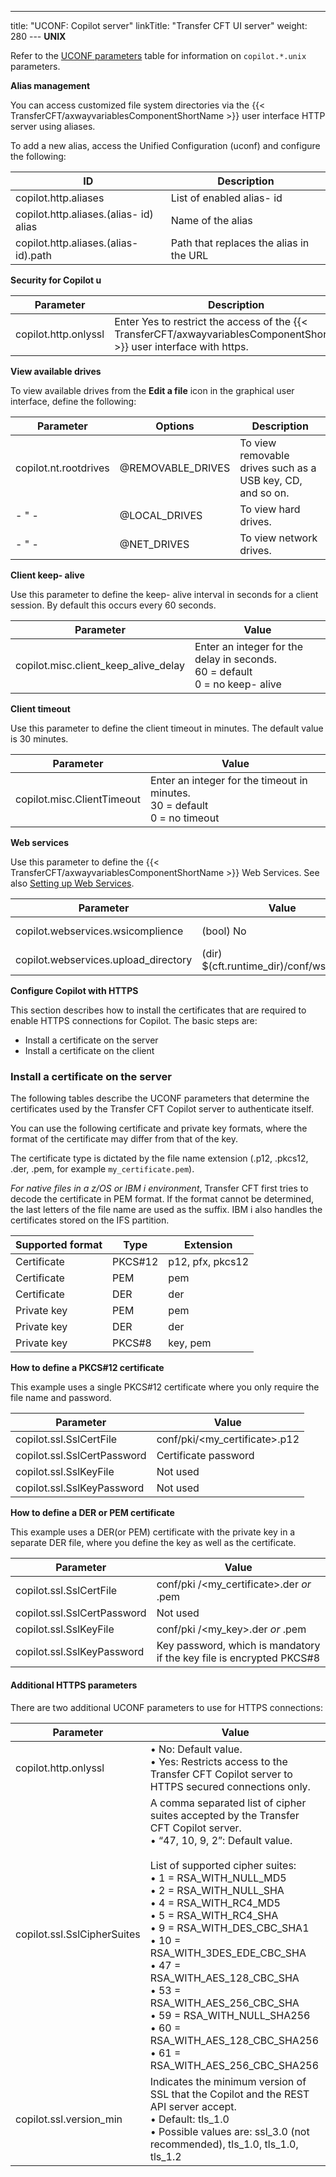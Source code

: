 ---
title: "UCONF: Copilot server"
linkTitle: "Transfer CFT UI server"
weight: 280
--- ****UNIX****

Refer to the [UCONF parameters](../uconf_directory) table for information on `copilot.*.unix `parameters.

****Alias management****

You can access customized file system directories via the {{< TransferCFT/axwayvariablesComponentShortName  >}} user interface HTTP server using aliases.

To add a new alias, access the Unified Configuration (uconf) and configure the following:

| ID  | Description  |
| --- | --- |
| copilot.http.aliases  | List of enabled alias- id  |
| copilot.http.aliases.(alias- id) alias  | Name of the alias  |
| copilot.http.aliases.(alias- id).path  | Path that replaces the alias in the URL  |

****Security for Cop**i**lot u****

| Parameter  | Description  |
| --- | --- |
| copilot.http.onlyssl  | Enter Yes to restrict the access of the {{< TransferCFT/axwayvariablesComponentShortName  >}} user interface with https.  |

****View available drives****

To view available drives from the ****Edit a file**** icon in the graphical user interface, define the following:

| Parameter  | Options  | Description  |
| --- | --- | --- |
| copilot.nt.rootdrives  | @REMOVABLE_DRIVES  | To view removable drives such as a USB key, CD, and so on.  |
| - " - | @LOCAL_DRIVES  | To view hard drives.  |
| - " - | @NET_DRIVES  | To view network drives.  |

****Client keep- alive****

Use this parameter to define the keep- alive interval in seconds for a client session. By default this occurs every 60 seconds.

| Parameter  | Value  |
| --- | --- |
| copilot.misc.client_keep_alive_delay  | Enter an integer for the delay in seconds.<br/> 60 = default<br/> 0 = no keep- alive |

****Client timeout****

Use this parameter to define the client timeout in minutes. The default value is 30 minutes.

| Parameter  | Value  |
| --- | --- |
| copilot.misc.ClientTimeout  | Enter an integer for the timeout in minutes.<br/> 30 = default<br/> 0 = no timeout |

****Web services****

Use this parameter to define the {{< TransferCFT/axwayvariablesComponentShortName  >}} Web Services. See also [Setting up Web Services](../../../cft_intro_install/about_this_document_ibmi/using_apis/about_web_services).

| Parameter  | Value  | Former value  |
| --- | --- | --- |
| copilot.webservices.wsicomplience  | (bool) No  | [WEBSERVICES] WsiComplience  |
| copilot.webservices.upload_directory  | (dir) $(cft.runtime_dir)/conf/ws_upload  | NA  |

****Configure Copilot with HTTPS****

This section describes how to install the certificates that are required to enable HTTPS connections for Copilot. The basic steps are:

- Install a certificate on the server
- Install a certificate on the client

### Install a certificate on the server

The following tables describe the UCONF parameters that determine the certificates used by the Transfer CFT Copilot server to authenticate itself.

You can use the following certificate and private key formats, where the format of the certificate may differ from that of the key.

The certificate type is dictated by the file name extension (.p12, .pkcs12, .der, .pem, for example `my_certificate.pem`).

*For native files in a z/OS or IBM i environment*, Transfer CFT first tries to decode the certificate in PEM format. If the format cannot be determined, the last letters of the file name are used as the suffix. IBM i also handles the certificates stored on the IFS partition.

| Supported format  | Type  | Extension  |
| --- | --- | --- |
| Certificate  | PKCS#12  | p12, pfx, pkcs12  |
| Certificate  | PEM  | pem  |
| Certificate  | DER  | der  |
| Private key  | PEM  | pem  |
| Private key  | DER  | der  |
| Private key  | PKCS#8  | key, pem  |

****How to define a PKCS#12 certificate****

This example uses a single PKCS#12 certificate where you only require the file name and password.

| Parameter | Value |
| --- | --- |
| copilot.ssl.SslCertFile | conf/pki/&lt;my_certificate&gt;.p12 |
| copilot.ssl.SslCertPassword | Certificate password |
| copilot.ssl.SslKeyFile | Not used |
| copilot.ssl.SslKeyPassword | Not used |

****How to define a DER or PEM certificate****

This example uses a DER(or PEM) certificate with the private key in a separate DER file, where you define the key as well as the certificate.

| Parameter | Value |
| --- | --- |
| copilot.ssl.SslCertFile | conf/pki /&lt;my_certificate&gt;.der *or* .pem |
| copilot.ssl.SslCertPassword | Not used |
| copilot.ssl.SslKeyFile | conf/pki /&lt;my_key&gt;.der *or* .pem |
| copilot.ssl.SslKeyPassword | Key password, which is mandatory if the key file is encrypted PKCS#8 |

#### Additional HTTPS parameters

There are two additional UCONF parameters to use for HTTPS connections:

| Parameter | Value |
| --- | --- |
| copilot.http.onlyssl |  • No: Default value.<br/> • Yes: Restricts access to the Transfer CFT Copilot server to HTTPS secured connections only. |
| <span id="copilot.ssl.SslCipherSuites"></span>copilot.ssl.SslCipherSuites<br/>  | A comma separated list of cipher suites accepted by the Transfer CFT Copilot server.<br/> • “47, 10, 9, 2”: Default value.<br/> <br/> List of supported cipher suites:<br/> • 1 = RSA_WITH_NULL_MD5<br/> • 2 = RSA_WITH_NULL_SHA<br/> • 4 = RSA_WITH_RC4_MD5<br/> • 5 = RSA_WITH_RC4_SHA<br/> • 9 = RSA_WITH_DES_CBC_SHA1<br/> • 10 = RSA_WITH_3DES_EDE_CBC_SHA<br/> • 47 = RSA_WITH_AES_128_CBC_SHA<br/> • 53 = RSA_WITH_AES_256_CBC_SHA<br/> • 59 = RSA_WITH_NULL_SHA256<br/> • 60 = RSA_WITH_AES_128_CBC_SHA256<br/> • 61 = RSA_WITH_AES_256_CBC_SHA256 |
| copilot.ssl.version_min  | Indicates the minimum version of SSL that the Copilot and the REST API server accept.<br/> • Default: tls_1.0<br/> • Possible values are: ssl_3.0 (not recommended), tls_1.0, tls_1.0, tls_1.2 |

